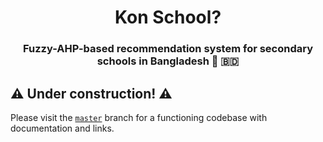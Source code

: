 <h1 align="center">Kon School?</h1>
<h3 align="center">Fuzzy-AHP-based recommendation system for secondary schools in Bangladesh 🏫 🇧🇩</h3>

## ⚠️ Under construction! ⚠️

Please visit the [`master`](https://github.com/maacpiash/KonSchool/tree/master) branch for a functioning codebase with documentation and links.

